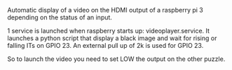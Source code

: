 Automatic display of a video on the HDMI output of a raspberry pi 3 depending on the status of an input.

1 service is launched when raspberry starts up: videoplayer.service.
It launches a python script that display a black image and wait for rising or falling ITs on GPIO 23.
An external pull up of 2k is used for GPIO 23.

So to launch the video you need to set LOW the output on the other puzzle.

